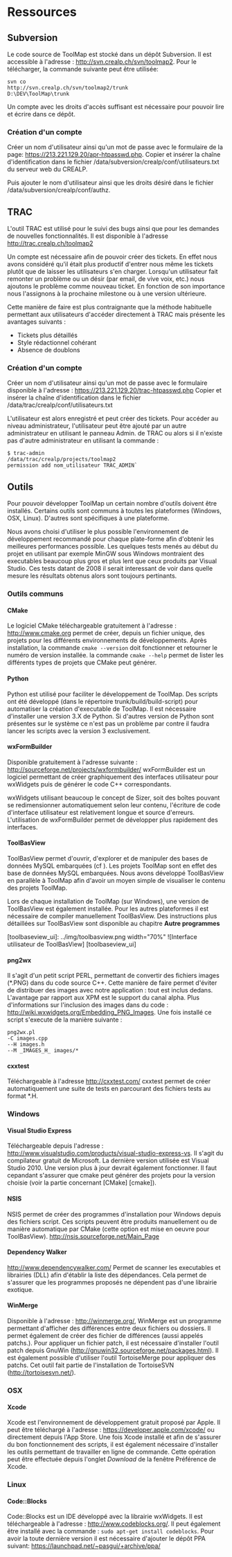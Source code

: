 # Ressources

## Subversion

Le code source de ToolMap est stocké dans un dépôt Subversion. Il est accessible à l'adresse : <http://svn.crealp.ch/svn/toolmap2>. 
Pour le télécharger, la commande suivante peut être utilisée: 
    
    svn co 
    http://svn.crealp.ch/svn/toolmap2/trunk 
    D:\DEV\ToolMap\trunk

Un compte avec les droits d'accès suffisant est nécessaire pour pouvoir lire et écrire dans ce dépôt.

### Création d'un compte 

Créer un nom d'utilisateur ainsi qu'un mot de passe avec le formulaire de la page: <https://213.221.129.20/apr-htpasswd.php>. Copier et insérer la chaîne d'identification dans le fichier /data/subversion/crealp/conf/utilisateurs.txt du serveur web du CREALP. 

Puis ajouter le nom d'utilisateur ainsi que les droits désiré dans le fichier /data/subversion/crealp/conf/authz. 

## TRAC

L'outil TRAC est utilisé pour le suivi des bugs ainsi que pour les demandes de nouvelles fonctionnalités. Il est disponible à l'adresse <http://trac.crealp.ch/toolmap2>

Un compte est nécessaire afin de pouvoir créer des tickets. En effet nous avons considéré qu'il était plus productif d'entrer nous même les tickets plutôt que de laisser les utilisateurs s'en charger. Lorsqu'un utilisateur fait remonter un problème ou un désir (par email, de vive voix, etc.) nous ajoutons le problème comme nouveau ticket. En fonction de son importance nous l'assignons à la prochaine milestone ou à une version ultérieure.

Cette manière de faire est plus contraignante que la méthode habituelle permettant aux utilisateurs d'accéder directement à TRAC mais présente les avantages suivants : 

  * Tickets plus détaillés
  * Style rédactionnel cohérant
  * Absence de doublons

### Création d'un compte

Créer un nom d'utilisateur ainsi qu'un mot de passe avec le formulaire disponible à l'adresse : <https://213.221.129.20/trac-htpasswd.php> Copier et insérer la chaîne d'identification dans le fichier /data/trac/crealp/conf/utilisateurs.txt 

L'utilisateur est alors enregistré et peut créer des tickets. Pour accéder au niveau administrateur, l'utilisateur peut être ajouté par un autre administrateur en utilisant le panneau Admin. de TRAC ou alors si il n'existe pas d'autre administrateur en utilisant la commande : 

    $ trac-admin
    /data/trac/crealp/projects/toolmap2 
    permission add nom_utilisateur TRAC_ADMIN`


## Outils

Pour pouvoir développer ToolMap un certain nombre d'outils doivent être installés. Certains outils sont communs à toutes les plateformes (Windows, OSX, Linux). D'autres sont spécifiques à une plateforme. 

Nous avons choisi d'utiliser le plus possible l'environnement de développement recommandé pour chaque plate-forme afin d'obtenir les meilleures performances possible. Les quelques tests menés au début du projet en utilisant par exemple MinGW sous Windows montraient des executables beaucoup plus gros et plus lent que ceux produits par Visual Studio. Ces tests datant de 2008 il serait interessant de voir dans quelle mesure les résultats obtenus alors sont toujours pertinants.

### Outils communs

#### CMake
Le logiciel CMake téléchargeable gratuitement à l'adresse : <http://www.cmake.org> permet de créer, depuis un fichier unique, des projets pour les différents environnements de développements. Après installation, la commande `cmake --version` doit fonctionner et retourner le numéro de version installée. la commande `cmake --help` permet de lister les différents types de projets que CMake peut générer.

#### Python
Python est utilisé pour faciliter le développement de ToolMap. Des scripts ont été développé  (dans le répertoire trunk/build/build-script) pour automatiser la création d'executable de ToolMap. Il est nécessaire d'installer une version 3.X de Python. Si d'autres version de Python sont présentes sur le système ce n'est pas un problème par contre il faudra lancer les scripts avec la version 3 exclusivement. 

#### wxFormBuilder
Disponible gratuitement à l'adresse suivante : <http://sourceforge.net/projects/wxformbuilder/> wxFormBuilder est un logiciel permettant de créer graphiquement des interfaces utilisateur pour wxWidgets puis de générer le code C++ correspondants. 

wxWidgets utilisant beaucoup le concept de Sizer, soit des boîtes pouvant se redimensionner automatiquement selon leur contenu, l'écriture de code d'interface utilisateur est relativement longue et source d'erreurs. L'utilisation de wxFormBuilder permet de développer plus rapidement des interfaces.

#### ToolBasView
ToolBasView permet d'ouvrir, d'explorer et de manipuler des bases de données MySQL embarquées (cf [](#toolbaseview_ui)). Les projets ToolMap sont en effet des base de données MySQL embarquées. Nous avons développé ToolBasView en parallèle à ToolMap afin d'avoir un moyen simple de visualiser le contenu des projets ToolMap. 

Lors de chaque installation de ToolMap (sur Windows), une version de ToolBasView est également installée. Pour les autres plateformes il est nécessaire de compiler manuellement ToolBasView. Des instructions plus détaillées sur ToolBasView sont disponible au chapitre __Autre programmes__ <!-- TODO Vraie référence -->

[toolbaseview_ui]: ../img/toolbasview.png width="70%"
![Interface utilisateur de ToolBasView] [toolbaseview_ui]

#### png2wx
Il s'agit d'un petit script PERL, permettant de convertir des fichiers images (*.PNG) dans du code source C++. Cette manière de faire permet d'éviter de distribuer des images avec notre application : tout est inclus dedans. L'avantage par rapport aux XPM est le support du canal alpha. Plus d'informations sur l'inclusion des images dans du code : <http://wiki.wxwidgets.org/Embedding_PNG_Images>.
Une fois installé ce script s'execute de la manière suivante : 

    png2wx.pl 
    -C images.cpp 
    --H images.h
    --M _IMAGES_H_ images/*

#### cxxtest
Téléchargeable à l'adresse <http://cxxtest.com/> cxxtest permet de créer automatiquement une suite de tests en parcourant des fichiers tests au format *.H.

### Windows

#### Visual Studio Express
Téléchargeable depuis l'adresse : <http://www.visualstudio.com/products/visual-studio-express-vs>. Il s'agit du compilateur gratuit de Microsoft. La dernière version utilisée est Visual Studio 2010. Une version plus à jour devrait également fonctionner. Il faut cepandant s'assurer que cmake peut générer des projets pour la version choisie (voir la partie concernant [CMake] [cmake]).

#### NSIS
NSIS permet de créer des programmes d'installation pour Windows depuis des fichiers script. Ces scripts peuvent être produits manuellement ou de manière automatique par CMake (cette option est mise en oeuvre pour ToolBasView). <http://nsis.sourceforge.net/Main_Page> 

#### Dependency Walker
<http://www.dependencywalker.com/>  Permet de scanner les executables et librairies (DLL) afin d'établir la liste des dépendances. Cela permet de s'assurer que les programmes proposés ne dépendent pas d'une librairie exotique.

#### WinMerge
Disponible à l'adresse : <http://winmerge.org/>, WinMerge est un programme permettant d'afficher des différences entre deux fichiers ou dossiers. Il permet également de créer des fichier de différences (aussi appelés patchs.). Pour appliquer un fichier patch, il est nécessaire d'installer l'outil patch depuis GnuWin (<http://gnuwin32.sourceforge.net/packages.html>). 
Il est également possible d'utiliser l'outil TortoiseMerge pour appliquer des patchs. Cet outil fait partie de l'installation de TortoiseSVN (<http://tortoisesvn.net/>).

### OSX

#### Xcode
Xcode est l'environnement de développement gratuit proposé par Apple. Il peut être téléchargé à l'adresse : <https://developer.apple.com/xcode/> ou directement depuis l'App Store. Une fois Xcode installé et afin de s'assurer du bon fonctionnement des scripts, il est également nécessaire d'installer les outils permettant de travailler en ligne de commande. Cette opération peut être effectuée depuis l'onglet *Download* de la fenêtre Préférence de Xcode.

### Linux

#### Code::Blocks
Code::Blocks est un IDE développé avec la librairie wxWidgets. Il est téléchargeable à l'adresse : <http://www.codeblocks.org/>. Il peut également être installé avec la commande : `sudo apt-get install codeblocks`. Pour avoir la toute dernière version il est nécessaire d'ajouter le dépôt PPA suivant: <https://launchpad.net/~pasgui/+archive/ppa/>




